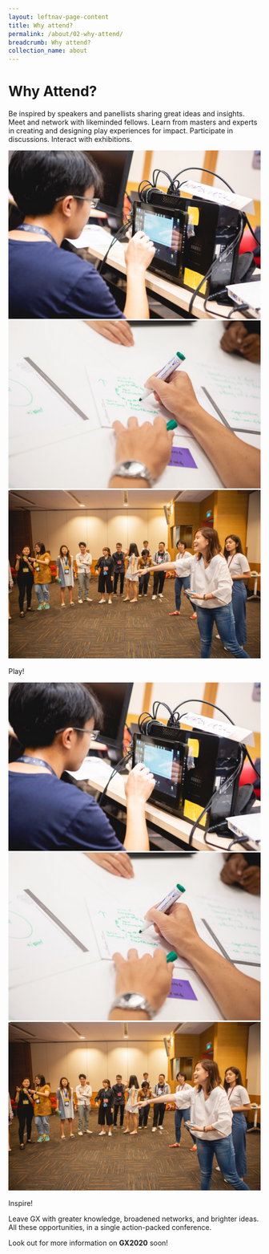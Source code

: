 ```yaml
---
layout: leftnav-page-content
title: Why attend?
permalink: /about/02-why-attend/
breadcrumb: Why attend?
collection_name: about
---
```

# Why Attend?

Be inspired by speakers and panellists sharing great ideas and insights. Meet and network with likeminded fellows. Learn from masters and experts in creating and designing play experiences for impact. Participate in discussions. Interact with exhibitions.

<div class="category-stacked-area">
<div class="photo-stacked-wrap">
  <div class="photos">
    <img class="photo-lv-1" src="/images/GX2018_gallery/images/RJ1_7742.jpg">
    <img class="photo-lv-2" src="/images/GX2018_gallery/images/RJ1_7458.jpg">
    <img class="photo-lv-3" src="/images/GX2018_gallery/images/RJ1_7263.jpg">
  </div>
  <p>Play!</p>
  <a class="cover" href="/gx2018/"></a>
</div>
  
  <div class="photo-stacked-wrap">
  <div class="photos">
    <img class="photo-lv-1" src="/images/GX2018_gallery/images/RJ1_7742.jpg">
    <img class="photo-lv-2" src="/images/GX2018_gallery/images/RJ1_7458.jpg">
    <img class="photo-lv-3" src="/images/GX2018_gallery/images/RJ1_7263.jpg">
  </div>
  <p>Inspire!</p>
  <a class="cover" href="/gx2018videos/"></a>
</div> 
</div>

Leave GX with greater knowledge, broadened networks, and brighter ideas. All these opportunities, in a single action-packed conference.

Look out for more information on **GX2020** soon! 
